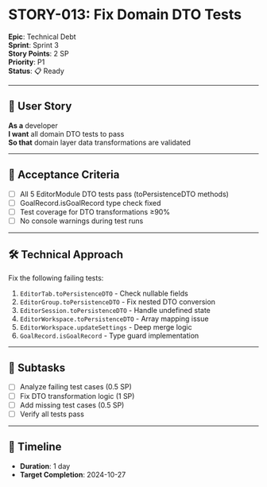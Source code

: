 # STORY-013: Fix Domain DTO Tests

**Epic**: Technical Debt  
**Sprint**: Sprint 3  
**Story Points**: 2 SP  
**Priority**: P1  
**Status**: 📋 Ready

---

## 📖 User Story

**As a** developer  
**I want** all domain DTO tests to pass  
**So that** domain layer data transformations are validated

---

## 🎯 Acceptance Criteria

- [ ] All 5 EditorModule DTO tests pass (toPersistenceDTO methods)
- [ ] GoalRecord.isGoalRecord type check fixed
- [ ] Test coverage for DTO transformations ≥90%
- [ ] No console warnings during test runs

---

## 🛠️ Technical Approach

Fix the following failing tests:

1. `EditorTab.toPersistenceDTO` - Check nullable fields
2. `EditorGroup.toPersistenceDTO` - Fix nested DTO conversion
3. `EditorSession.toPersistenceDTO` - Handle undefined state
4. `EditorWorkspace.toPersistenceDTO` - Array mapping issue
5. `EditorWorkspace.updateSettings` - Deep merge logic
6. `GoalRecord.isGoalRecord` - Type guard implementation

---

## 📝 Subtasks

- [ ] Analyze failing test cases (0.5 SP)
- [ ] Fix DTO transformation logic (1 SP)
- [ ] Add missing test cases (0.5 SP)
- [ ] Verify all tests pass

---

## 📅 Timeline

- **Duration**: 1 day
- **Target Completion**: 2024-10-27
